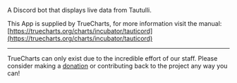 A Discord bot that displays live data from Tautulli.

This App is supplied by TrueCharts, for more information visit the manual: [https://truecharts.org/charts/incubator/tauticord](https://truecharts.org/charts/incubator/tauticord)

---

TrueCharts can only exist due to the incredible effort of our staff.
Please consider making a [donation](https://truecharts.org/sponsor) or contributing back to the project any way you can!
